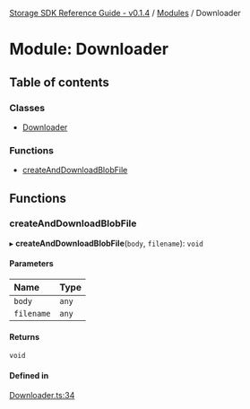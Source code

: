 [Storage SDK Reference Guide - v0.1.4](../README.md) / [Modules](../modules.md) / Downloader

# Module: Downloader

## Table of contents

### Classes

- [Downloader](../classes/Downloader.Downloader-1.md)

### Functions

- [createAndDownloadBlobFile](Downloader.md#createanddownloadblobfile)

## Functions

### createAndDownloadBlobFile

▸ **createAndDownloadBlobFile**(`body`, `filename`): `void`

#### Parameters

| Name | Type |
| :------ | :------ |
| `body` | `any` |
| `filename` | `any` |

#### Returns

`void`

#### Defined in

[Downloader.ts:34](https://github.com/arcana-network/storage/blob/663885f/src/Downloader.ts#L34)
